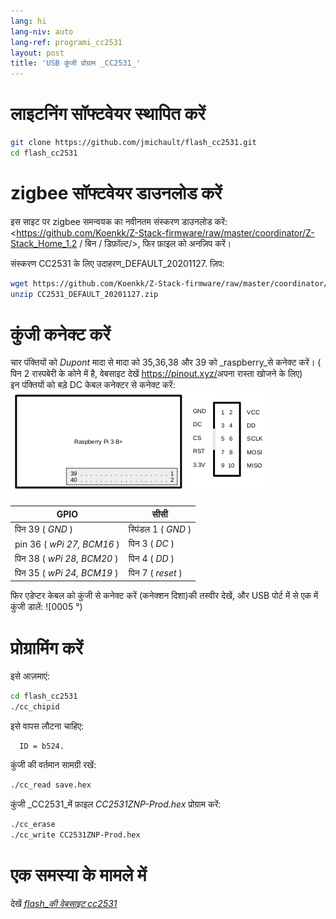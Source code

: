 ```yaml
---
lang: hi
lang-niv: auto
lang-ref: programi_cc2531
layout: post
title: 'USB कुंजी प्रोग्राम _CC2531_'
---
```


# लाइटनिंग सॉफ्टवेयर स्थापित करें

```bash
git clone https://github.com/jmichault/flash_cc2531.git
cd flash_cc2531
```
 
# zigbee सॉफ्टवेयर डाउनलोड करें
इस साइट पर zigbee समन्वयक का नवीनतम संस्करण डाउनलोड करें: <https://github.com/Koenkk/Z-Stack-firmware/raw/master/coordinator/Z-Stack_Home_1.2 / बिन / डिफ़ॉल्ट/>, फिर फ़ाइल को अनज़िप करें।

संस्करण CC2531 के लिए उदाहरण_DEFAULT_20201127. ज़िप:

```bash
wget https://github.com/Koenkk/Z-Stack-firmware/raw/master/coordinator/Z-Stack_Home_1.2/bin/default/CC2531_DEFAULT_20201127.zip
unzip CC2531_DEFAULT_20201127.zip
```

# कुंजी कनेक्ट करें

चार पंक्तियों को _Dupont_ मादा से मादा को 35,36,38 और 39 को _raspberry_से कनेक्ट करें। ( पिन 2 रास्पबेरी के कोने में है, वेबसाइट देखें <https://pinout.xyz/>अपना रास्ता खोजने के लिए)  
इन पंक्तियों को बड़े DC केबल कनेक्टर से कनेक्ट करें:  
![](/public/raspberry-cc.png "disposition _raspberry_ et _CC_") 

| GPIO | सीसी |
| ---------------------------- | ------------------- | 
| पिन 39 ( _GND_ )           | स्पिंडल 1 ( _GND_ )  |	
| pin 36 ( _wPi 27, BCM16_ ) | पिन 3 ( _DC_ )   | 
| पिन 38 ( _wPi 28, BCM20_ ) | पिन 4 ( _DD_ )   | 
| पिन 35 ( _wPi 24, BCM19_ ) | पिन 7 ( _reset_ )| 

फिर एडेप्टर केबल को कुंजी से कनेक्ट करें (कनेक्शन दिशा)की तस्वीर देखें, और USB पोर्ट में से एक में कुंजी डालें:
![0005 °)


# प्रोग्रामिंग करें

इसे आज़माएं:
```bash
cd flash_cc2531
./cc_chipid
```
इसे वापस लौटना चाहिए:
```
  ID = b524.
```

कुंजी की वर्तमान सामग्री रखें:
```bash
./cc_read save.hex
```

कुंजी _CC2531_में फ़ाइल _CC2531ZNP-Prod.hex_ प्रोग्राम करें:
```bash
./cc_erase
./cc_write CC2531ZNP-Prod.hex
```

# एक समस्या के मामले में
देखें [  _flash_की वेबसाइट cc2531_](https://jmichault.github.io/flash_cc2531-dok/)
